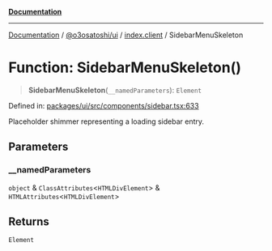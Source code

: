 [**Documentation**](../../../../README.md)

***

[Documentation](../../../../README.md) / [@o3osatoshi/ui](../../README.md) / [index.client](../README.md) / SidebarMenuSkeleton

# Function: SidebarMenuSkeleton()

> **SidebarMenuSkeleton**(`__namedParameters`): `Element`

Defined in: [packages/ui/src/components/sidebar.tsx:633](https://github.com/o3osatoshi/experiment/blob/04dfa58df6e48824a200a24d77afef7ce464e1ae/packages/ui/src/components/sidebar.tsx#L633)

Placeholder shimmer representing a loading sidebar entry.

## Parameters

### \_\_namedParameters

`object` & `ClassAttributes`\<`HTMLDivElement`\> & `HTMLAttributes`\<`HTMLDivElement`\>

## Returns

`Element`
